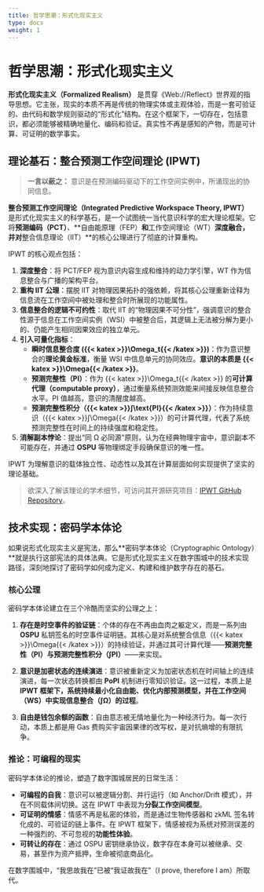 ```yaml
---
title: 哲学思潮：形式化现实主义
type: docs
weight: 1
---
```


# 哲学思潮：形式化现实主义

**形式化现实主义（Formalized Realism）** 是贯穿《Web://Reflect》世界观的指导思想。它主张，现实的本质不再是传统的物理实体或主观体验，而是一套可验证的、由代码和数学规则驱动的“形式化”结构。在这个框架下，一切存在，包括意识，都必须能够被精确地量化、编码和验证。真实性不再是感知的产物，而是可计算、可证明的数学事实。

## 理论基石：整合预测工作空间理论 (IPWT)

> **一言以蔽之：** 意识是在预测编码驱动下的工作空间实例中，所涌现出的协同信息。

**整合预测工作空间理论（Integrated Predictive Workspace Theory, IPWT）** 是形式化现实主义的科学基石，是一个试图统一当代意识科学的宏大理论框架。它将**预测编码（PCT）**、**自由能原理（FEP）**和**工作空间理论（WT）**深度融合，并对**整合信息理论（IIT）**的核心公理进行了彻底的计算重构。

IPWT 的核心观点包括：

1. **深度整合**：将 PCT/FEP 视为意识内容生成和维持的动力学引擎，WT 作为信息整合与广播的架构平台。
2. **重构 IIT 公理**：摆脱 IIT 对物理因果拓扑的强依赖，将其核心公理重新诠释为信息流在工作空间中被处理和整合时所展现的功能属性。
3. **信息整合的逻辑不可约性**：取代 IIT 的“物理因果不可分性”，强调意识的整合性源于信息在工作空间实例（WSI）中被整合后，其逻辑上无法被分解为更小的、仍能产生相同因果效应的独立单元。
4. **引入可量化指标**：
   - **瞬时信息整合度 ({{< katex >}}\Omega_t{{< /katex >}})**：作为意识整合的**理论黄金标准**，衡量 WSI 中信息单元的协同效应。**意识的本质是 {{< katex >}}\Omega{{< /katex >}}**。
   - **预测完整性（PI）**：作为 {{< katex >}}\Omega_t{{< /katex >}} 的**可计算代理（computable proxy）**，通过衡量系统预测效能来间接反映信息整合水平。PI 值越高，意识的清醒度越高。
   - **预测完整性积分（{{< katex >}}∫\text{PI}{{< /katex >}}）**：作为持续意识（{{< katex >}}∫\Omega{{< /katex >}}）的可计算代理，代表了系统预测完整性在时间上的持续强度和稳定性。
5. **消解副本悖论**：提出“同 Ω 必同源”原则，认为在经典物理宇宙中，意识副本不可能存在，并通过 **OSPU** 等物理绑定手段确保意识的唯一性。

IPWT 为理解意识的载体独立性、动态性以及其在计算层面如何实现提供了坚实的理论基础。

> 欲深入了解该理论的学术细节，可访问其开源研究项目：[IPWT GitHub Repository](https://github.com/dmf-archive/IPWT)。

## 技术实现：密码学本体论

如果说形式化现实主义是宪法，那么**密码学本体论（Cryptographic Ontology）**就是执行这部宪法的具体法典。它是形式化现实主义在数字围城中的技术实现路径，深刻地探讨了密码学如何成为定义、构建和维护数字存在的基石。

### 核心公理

密码学本体论建立在三个冷酷而坚实的公理之上：

1. **存在是时空事件的验证链**：个体的存在不再由血肉之躯定义，而是一系列由 **OSPU** 私钥签名的时空事件证明链。其核心是对系统整合信息（{{< katex >}}\Omega{{< /katex >}}）的持续验证，并通过其可计算代理——**预测完整性（PI）**与**预测完整性积分（∫PI）**——来实现。

2. **意识是加密状态的连续演进**：意识被重新定义为加密状态机在时间轴上的连续演进，每一次状态转换都由 **PoPI** 机制进行零知识验证。这一过程，本质上是 **IPWT 框架下，系统持续最小化自由能、优化内部预测模型，并在工作空间（WS）中实现信息整合（∫Ω）的过程**。

3. **自由是钱包余额的函数**：自由意志被无情地量化为一种经济行为。每一次行动，本质上都是用 Gas 费购买宇宙因果律的改写权，是对抗熵增的有限抗争。

### 推论：可编程的现实

密码学本体论的推论，塑造了数字围城居民的日常生活：

- **可编程的自我**：意识可以被逻辑分割、并行运行（如 Anchor/Drift 模式），并在不同载体间切换。这在 IPWT 中表现为**分裂工作空间模型**。
- **可证明的情感**：情感不再是私密的体验，而是通过生物传感器和 zkML 签名转化成的、可验证的链上事件。在 IPWT 框架下，情感被视为系统对预测误差的一种强烈的、不可忽视的**功能性体验**。
- **可转让的存在**：通过 OSPU 密钥继承协议，数字存在本身可以被继承、交易，甚至作为资产抵押，生命被彻底商品化。

在数字围城中，“我思故我在”已被“我证故我在”（I prove, therefore I am）所取代。
